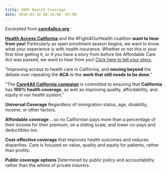 ```yaml
---
title: 100% Health Coverage
date: 2018-03-16 06:34:00 -07:00
---
```


Excerpted from [**care4allca.org**](http://care4allca.org/) :

[**Health Access California**](http://health-access.org/about-us/health-access-california/) and the #Fight4OurHealth coalition **want to hear from you!** Particularly as open enrollment season begins, we want to know what your experience is with health insurance. Whether or not this is your first time getting it, or if you have a story from before the Affordable Care Act was passed, we want to hear from you!  [Click here to tell your story.](https://www.surveymonkey.com/r/ShareYourACAStory)

"Improving access to health care in California, and **moving beyond** the debate over repealing the **ACA** to the **work that still needs to be done**."

"The [**Care4All California campaign**](http://care4allca.org/) is committed to ensuring that **California** has **100% health coverage**, as well as improving quality, affordability, and equity in our health system."

**Universal Coverage**
Regardless of immigration status, age, disability, income, or other factors.

**Affordable coverage** ...so no Californian pays more than a percentage of their income for their premium, on a sliding scale, and lower co-pays and deductibles too.

**Cost-effective coverage** that improves health outcomes and reduces disparities.  Care is focused on value, quality and equity for patients, rather than profits.

**Public coverage options**
Determined by public policy and accountability rather than the whims of private insurers. 


